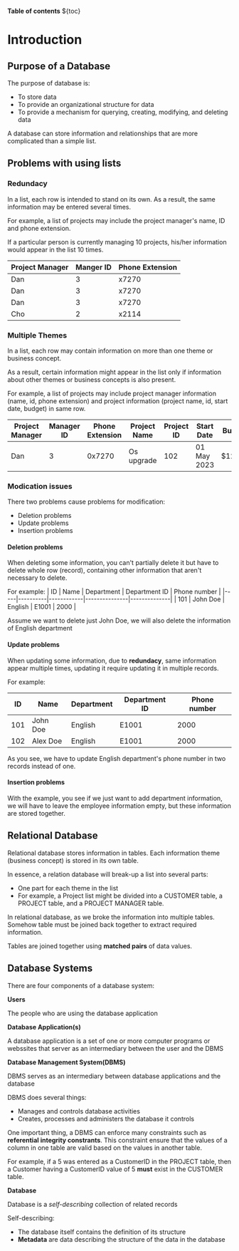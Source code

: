 **Table of contents** 
${toc}

# Introduction
## Purpose of a Database 
The purpose of database is:
- To store data 
- To provide an organizational structure for data 
- To provide a mechanism for querying, creating, modifying, and deleting data 

A database can store information and relationships that are more complicated than a simple list.
## Problems with using lists 
### Redundacy
In a list, each row is intended to stand on its own. As a result, the same information 
may be entered several times.

For example, a list of projects may include the project manager's name, ID and phone extension.

If a particular person is currently managing 10 projects, his/her information would appear in the list 10 times. 

| Project Manager | Manger ID | Phone Extension |
|-----------------|-----------|-----------------|
| Dan             | 3         | x7270           |
| Dan             | 3         | x7270           |
| Dan             | 3         | x7270           |
| Cho             | 2         | x2114           |

### Multiple Themes
In a list, each row may contain information on more than one theme or business concept.

As a result, certain information might appear in the list only if information about other themes or business concepts is also present.

For example, a list of projects may include project manager information (name, id, phone extension) and project information (project name, id, start date, budget) in same row.

| Project Manager | Manager ID | Phone Extension | Project Name | Project ID | Start Date  | Budget |
|-----------------|------------|-----------------|--------------|------------|-------------|--------|
| Dan             | 3          | 0x7270          | Os upgrade   | 102        | 01 May 2023 | $12000 |

### Modication issues
There two problems cause problems for modification:
- Deletion problems 
- Update problems 
- Insertion problems 
#### Deletion problems
When deleting some information, you can't partially delete it but have to delete whole row (record), containing other information that aren't necessary to delete.

For example:
| ID  | Name     | Department | Department ID | Phone number |
|-----|----------|------------|---------------|--------------|
| 101 | John Doe | English    | E1001         | 2000         |

Assume we want to delete just John Doe, we will also delete the information of English department 

#### Update problems 
When updating some information, due to **redundacy**, same information appear multiple times, updating it require updating it in multiple records.

For example:

| ID  | Name     | Department | Department ID | Phone number |
|-----|----------|------------|---------------|--------------|
| 101 | John Doe | English    | E1001         | 2000         |
| 102 | Alex Doe | English    | E1001         | 2000         |

As you see, we have to update English department's phone number in two records instead of one.

#### Insertion problems 
With the example, you see if we just want to add department information, we will have to leave the employee information empty, but these information are stored together.

## Relational Database 
Relational database stores information in tables. Each information theme (business concept) is stored in its own table. 

In essence, a relation database will break-up a list into several parts:
- One part for each theme in the list 
- For example, a Project list might be divided into a CUSTOMER table, a PROJECT table, and a PROJECT MANAGER table.

In relational database, as we broke the information into multiple tables. Somehow table must be joined back together to extract required information.

Tables are joined together using **matched pairs** of data values.

## Database Systems 
There are four components of a database system: 

**Users**

The people who are using the database application

**Database Application(s)**

A database application is a set of one or more computer programs or webssites that server as an intermediary between the user and the DBMS

**Database Management System(DBMS)**

DBMS serves as an intermediary between database applications and the database 

DBMS does several things:
- Manages and controls database activities 
- Creates, processes and administers the database it controls

One important thing, a DBMS can enforce many constraints such as **referential integrity constrants**. This constraint ensure that the values of a column in one table are valid based on the values in another table.

For example, if a 5 was entered as a CustomerID in the PROJECT table, then a Customer having a CustomerID value of 5 **must** exist in the CUSTOMER table. 

**Database** 

Database is a *self-describing* collection of related records

Self-describing: 
- The database itself contains the definition of its structure 
- **Metadata** are data describing the structure of the data in the database
